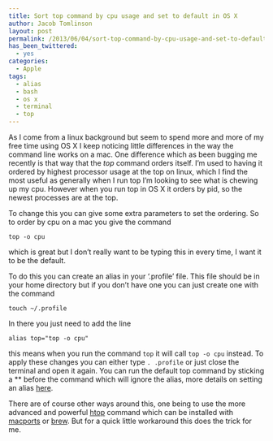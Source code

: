 ```yaml
---
title: Sort top command by cpu usage and set to default in OS X
author: Jacob Tomlinson
layout: post
permalink: /2013/06/04/sort-top-command-by-cpu-usage-and-set-to-default-in-os-x/
has_been_twittered:
  - yes
categories:
  - Apple
tags:
  - alias
  - bash
  - os x
  - terminal
  - top
---
```

As I come from a linux background but seem to spend more and more of my free time using OS X I keep noticing little differences in the way the command line works on a mac. One difference which as been bugging me recently is that way that the *top* command orders itself. I&#8217;m used to having it ordered by highest processor usage at the top on linux, which I find the most useful as generally when I run top I&#8217;m looking to see what is chewing up my cpu. However when you run top in OS X it orders by pid, so the newest processes are at the top.

To change this you can give some extra parameters to set the ordering. So to order by cpu on a mac you give the command


```
top -o cpu
```


which is great but I don&#8217;t really want to be typing this in every time, I want it to be the default.

To do this you can create an alias in your &#8216;.profile&#8217; file. This file should be in your home directory but if you don&#8217;t have one you can just create one with the command


```
touch ~/.profile
```


In there you just need to add the line


```
alias top="top -o cpu"
```


this means when you run the command `top` it will call `top -o cpu` instead. To apply these changes you can either type `. .profile` or just close the terminal and open it again. You can run the default top command by sticking a *\* before the command which will ignore the alias, more details on setting an alias <a title="Overriding Aliases" href="http://en.wikipedia.org/wiki/Alias_(command)#Overriding_aliases" target="_blank">here</a>.

There are of course other ways around this, one being to use the more advanced and powerful <a title="Man page for htop command" href="http://linux.die.net/man/1/htop" target="_blank">htop</a> command which can be installed with <a title="Macports" href="http://www.macports.org/" target="_blank">macports</a> or <a title="Homebrew" href="http://mxcl.github.io/homebrew/" target="_blank">brew</a>. But for a quick little workaround this does the trick for me.
